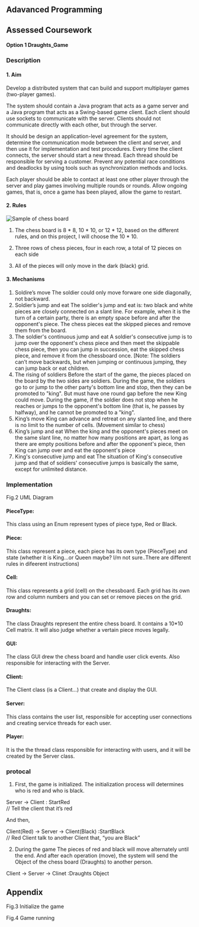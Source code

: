 ## Adavanced Programming
## Assessed Coursework

#### Option 1      Draughts_Game



### Description
#### 1.	Aim

Develop a distributed system that can build and support multiplayer games (two-player games).

The system should contain a Java program that acts as a game server and a Java program that acts as a Swing-based game client. Each client should use sockets to communicate with the server. Clients should not communicate directly with each other, but through the server.

It should be design an application-level agreement for the system, determine the communication mode between the client and server, and then use it for implementation and test procedures. Every time the client connects, the server should start a new thread. Each thread should be responsible for serving a customer. Prevent any potential race conditions and deadlocks by using tools such as synchronization methods and locks.

Each player should be able to contact at least one other player through the server and play games involving multiple rounds or rounds. Allow ongoing games, that is, once a game has been played, allow the game to restart.

#### 2.	Rules
![Sample of chess board](https://image.baidu.com/search/detail?ct=503316480&z=0&ipn=d&word=draughts&step_word=&hs=2&pn=0&spn=0&di=440&pi=0&rn=1&tn=baiduimagedetail&is=0%2C0&istype=0&ie=utf-8&oe=utf-8&in=&cl=2&lm=-1&st=undefined&cs=847775997%2C2337169056&os=2014379064%2C720411811&simid=4163863069%2C635944512&adpicid=0&lpn=0&ln=101&fr=&fmq=1597628579734_R&fm=&ic=undefined&s=undefined&hd=undefined&latest=undefined&copyright=undefined&se=&sme=&tab=0&width=undefined&height=undefined&face=undefined&ist=&jit=&cg=&bdtype=0&oriquery=&objurl=http%3A%2F%2Fwww.119you.com%2Fupload%2Fresources%2Fimage%2F2016%2F01%2F21%2Fuc-10865921_500x500.jpg%3F1453317824000&fromurl=ippr_z2C%24qAzdH3FAzdH3Fooo_z%26e3B88ly57_z%26e3Bv54AzdH3F16w72ipfkwppsjfpqAzdH3F&gsm=1&rpstart=0&rpnum=0&islist=&querylist=&force=undefined)

1.	The chess board is 8 * 8, 10 * 10, or 12 * 12, based on the different rules, and on this project, I will choose the 10 * 10.

2.	Three rows of chess pieces, four in each row, a total of 12 pieces on each side

3.	All of the pieces will only move in the dark (black) grid.

#### 3.	Mechanisms
1.	Soldire’s move
The soldier could only move forware one side diagonally, not backward.
2.	Soldier’s jump and eat
The soldier's jump and eat is: two black and white pieces are closely connected on a slant line. For example, when it is the turn of a certain party, there is an empty space before and after the opponent's piece. The chess pieces eat the skipped pieces and remove them from the board.
3.	The soldier's continuous jump and eat
A soldier's consecutive jump is to jump over the opponent's chess piece and then meet the skippable chess piece, then you can jump in succession, eat the skipped chess piece, and remove it from the chessboard once. [Note: The soldiers can’t move backwards, but when jumping or continuous jumping, they can jump back or eat children. 
4.	The rising of soldiers
Before the start of the game, the pieces placed on the board by the two sides are soldiers. During the game, the soldiers go to or jump to the other party's bottom line and stop, then they can be promoted to "king". But must have one round gap before the new King could move.
During the game, if the soldier does not stop when he reaches or jumps to the opponent's bottom line (that is, he passes by halfway), and he cannot be promoted to a "king".
5.	King’s move
King can advance and retreat on any slanted line, and there is no limit to the number of cells. (Movement similar to chess)
6.	King’s jump and eat
When the king and the opponent's pieces meet on the same slant line, no matter how many positions are apart, as long as there are empty positions before and after the opponent's piece, then King can jump over and eat the opponent's piece 
7.	King's consecutive jump and eat
The situation of King's consecutive jump and that of soldiers' consecutive jumps is basically the same, except for unlimited distance.











### Implementation

 
Fig.2 UML Diagram


#### PieceType:
This class using an Enum represent types of piece type, Red or Black.

#### Piece:
This class represent a piece, each piece has its own type (PieceType) and state (whether it is King...or Queen maybe? I/m not sure..There are different rules in difeerent instructions)

#### Cell:
This class represents a grid (cell) on the chessboard. Each grid has its own row and column numbers and you can set or remove pieces on the grid.

#### Draughts:
The class Draughts represent the entire chess board. It contains a 10*10 Cell matrix. It will also judge whether a vertain piece moves legally.

#### GUI:
The class GUI drew the chess board and handle user click events. Also responsible for interacting with the Server.

#### Client:
The Client class (is a Client...) that create and display the GUI.

#### Server:
This class contains the user list, responsible for accepting user connections and creating service threads for each user.

#### Player:
It is the the thread class responsible for interacting with users, and it will be created by the Server class.





















### protocal
1.	First, the game is initialized. The initialization process will determines who is red and who is black.

Server -> Client : StartRed            
// Tell the client that it’s red

And then,

Client(Red) -> Server -> Client(Black) :StartBlack      
// Red Client talk to another Client that, “you are Black”

2.	During the game
The pieces of red and black will move alternately until the end. 
And after each operation (move), the system will send the Object of the chess board (Draughts) to another person.

Client -> Server -> Clinet  :Draughts Object

























## Appendix


 
Fig.3 Initialize the game

 
Fig.4 Game running
